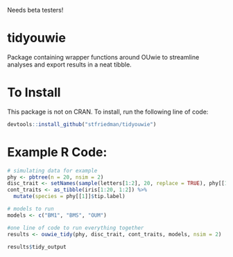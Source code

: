 Needs beta testers!

# tidyouwie
Package containing wrapper functions around OUwie to streamline analyses and export results in a neat tibble. 

# To Install
This package is not on CRAN. To install, run the following line of code:
```r
devtools::install_github("stfriedman/tidyouwie")
```

# Example R Code:
```r
# simulating data for example
phy <- pbtree(n = 20, nsim = 2) 
disc_trait <- setNames(sample(letters[1:2], 20, replace = TRUE), phy[[1]]$tip.label)
cont_traits <- as_tibble(iris[1:20, 1:2]) %>%
  mutate(species = phy[[1]]$tip.label)

# models to run
models <- c("BM1", "BMS", "OUM") 

#one line of code to run everything together
results <- ouwie_tidy(phy, disc_trait, cont_traits, models, nsim = 2)

results$tidy_output
```
